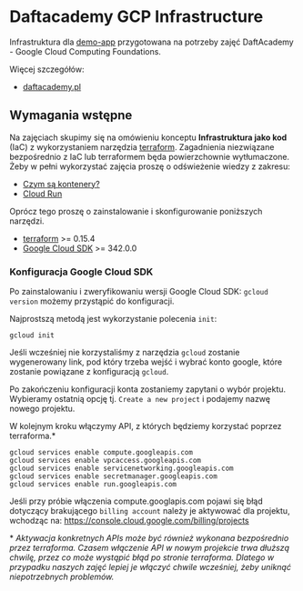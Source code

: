 # Daftacademy GCP Infrastructure

Infrastruktura dla [demo-app](https://github.com/randrusiak/daftacademy-gcp-demo-app) przygotowana na potrzeby zajęć DaftAcademy - Google Cloud Computing Foundations. 

Więcej szczegółów: 
 - [daftacademy.pl](https://daftacademy.pl/courses/ZPptVZ)
 
## Wymagania wstępne

Na zajęciach skupimy się na omówieniu konceptu **Infrastruktura jako kod** (IaC) z wykorzystaniem narzędzia [terraform](https://www.terraform.io/). 
Zagadnienia niezwiązane bezpośrednio z IaC lub terraformem będa powierzchownie wytłumaczone. 
Żeby w pełni wykorzystać zajęcia proszę o odświeżenie wiedzy z zakresu:
 - [Czym są kontenery?](https://cloud.google.com/learn/what-are-containers)
 - [Cloud Run](https://cloud.google.com/run)

Oprócz tego proszę o zainstalowanie i skonfigurowanie poniższych narzędzi. 

- [terraform](https://www.terraform.io/downloads.html) >= 0.15.4 
- [Google Cloud SDK](https://cloud.google.com/sdk/docs/install) >= 342.0.0

### Konfiguracja Google Cloud SDK

Po zainstalowaniu i zweryfikowaniu wersji Google Cloud SDK: `gcloud version` możemy przystąpić do konfiguracji.

Najprostszą metodą jest wykorzystanie polecenia `init`:

    gcloud init

Jeśli wcześniej nie korzystaliśmy z narzędzia `gcloud` zostanie wygenerowany link, pod który trzeba wejść i wybrać konto google, które zostanie powiązane z konfiguracją `gcloud`.

Po zakończeniu konfiguracji konta zostaniemy zapytani o wybór projektu. Wybieramy ostatnią opcję tj. `Create a new project` i podajemy nazwę nowego projektu.

W kolejnym kroku włączymy API, z których będziemy korzystać poprzez terraforma.*

    gcloud services enable compute.googleapis.com
    gcloud services enable vpcaccess.googleapis.com
    gcloud services enable servicenetworking.googleapis.com
    gcloud services enable secretmanager.googleapis.com
    gcloud services enable run.googleapis.com  

Jeśli przy próbie włączenia compute.googlapis.com pojawi się błąd dotyczący brakującego `billing account` należy je aktywować dla projektu, wchodząc na: https://console.cloud.google.com/billing/projects

\* *Aktywacja konkretnych APIs może być również wykonana bezpośrednio przez terraforma. Czasem włączenie API w nowym projekcie trwa dłuższą chwilę, przez co może wystąpić błąd po stronie terraforma. Dlatego w przypadku naszych zajęć lepiej je włączyć chwile wcześniej, żeby uniknąć niepotrzebnych problemów.*
